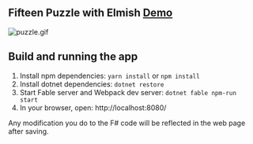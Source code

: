 ## Fifteen Puzzle with Elmish [Demo](https://fable-elmish.github.io/sample-react-fifteen-puzzle/)

![puzzle.gif](https://cloud.githubusercontent.com/assets/13316248/25053764/9c7ff29c-2159-11e7-84c2-723d6d11f771.gif)

## Build and running the app

1. Install npm dependencies: `yarn install` or `npm install`
2. Install dotnet dependencies: `dotnet restore`
3. Start Fable server and Webpack dev server: `dotnet fable npm-run start`
4. In your browser, open: http://localhost:8080/

Any modification you do to the F# code will be reflected in the web page after saving.
